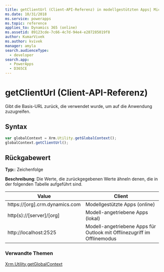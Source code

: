```yaml
---
title: getClientUrl (Client-API-Referenz) in modellgestützten Apps| MicrosoftDocs
ms.date: 10/31/2018
ms.service: powerapps
ms.topic: reference
applies_to: Dynamics 365 (online)
ms.assetid: 89123cde-7c66-4c7d-94e4-e287285019f8
author: KumarVivek
ms.author: kvivek
manager: amyla
search.audienceType:
  - developer
search.app:
  - PowerApps
  - D365CE
---
```

# <a name="getclienturl-client-api-reference"></a>getClientUrl (Client-API-Referenz)



Gibt die Basis-URL zurück, die verwendet wurde, um auf die Anwendung zuzugreifen.

## <a name="syntax"></a>Syntax

```JavaScript
var globalContext = Xrm.Utility.getGlobalContext();
globalContext.getClientUrl();
``` 

## <a name="return-value"></a>Rückgabewert

**Typ:**: Zeichenfolge

**Beschreibung**: Die Werte, die zurückgegebenen Werte ähneln denen, die in der folgenden Tabelle aufgeführt sind.

|Value |Client |
|---|---|
|https://[org].crm.dynamics.com|Modellgestützte Apps (online)|
|http(s)://[server]/[org]|Modell-angetriebene Apps (lokal)|
|http://localhost:2525|Modell-angetriebene Apps für Outlook mit Offlinezugriff im Offlinemodus|

### <a name="related-topics"></a>Verwandte Themen

[Xrm.Utility.getGlobalContext](../getGlobalContext.md)





